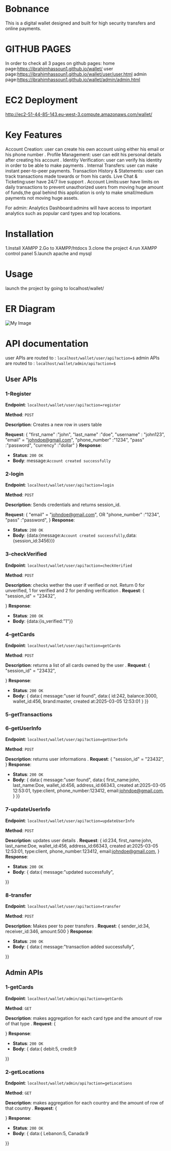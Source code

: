 # Bobnance

This is a digital wallet designed and built for high security transfers and online payments.

# GITHUB PAGES
In order to check all 3 pages on github pages:
home page:https://ibrahimhassoun1.github.io/wallet/
user page:https://ibrahimhassoun1.github.io/wallet/user/user.html
admin page:https://ibrahimhassoun1.github.io/wallet/admin/admin.html

# EC2 Deployment
http://ec2-51-44-85-143.eu-west-3.compute.amazonaws.com/wallet/

# Key Features
Account Creation: user can create his own account using either his email or his phone number .
Profile Management: user can edit his personal details after creating his account .
Identity Verification: user can verify his identity in order to be able to make payments .
Internal Transfers: user can make instant peer-to-peer payments.
Transaction History & Statements: user can track transactions made towards or from his cards.
Live Chat & Ticketing:user have 24/7 live support . 
Account Limits:user have limits on daily transactions to prevent unauthorized users from moving huge amount of funds,the goal behind this application is only to make small/medium payments not moving huge assets.

For admin:
Analytics Dashboard:admins will have access to important analytics such as popular card types and top locations.

# Installation

1.Install XAMPP
2.Go to XAMPP/htdocs
3.clone the project
4.run XAMPP control panel
5.launch apache and mysql
# Usage
launch the project by going to localhost/wallet/

# ER Diagram
![My Image](/ER.PNG)


# API documentation

user APIs are routed to :
`localhost/wallet/user/api?action=$`
admin APIs are routed to :
`localhost/wallet/admin/api?action=$`

## User APIs

### 1-Register
**Endpoint**: `localhost/wallet/user/api?action=register`

**Method**: `POST`

**Description**: Creates a new row in users table

**Request**:
{
    "first_name" :"john",
    "last_name" :"doe",
    "username" : "john123",
    "email" = "johndoe@gmail.com",
    "phone_number" :"1234",
    "pass" :"password",
    "currency" :"dollar"
}
**Response**:
- **Status**: `200 OK`
- **Body**: message:`Account created successfully`

### 2-login
**Endpoint**: `localhost/wallet/user/api?action=login`

**Method**: `POST`

**Description**: Sends credentials and returns session_id.

**Request**:
{
    "email" = "johndoe@gmail.com",
    OR
    "phone_number" :"1234",
    "pass" :"password",
}
**Response**:
- **Status**: `200 OK`
- **Body**: {data:{message:`Account created successfully`,data:{session_id:3456}}}


### 3-checkVerified
**Endpoint**: `localhost/wallet/user/api?action=checkVerified`

**Method**: `POST`

**Description**: checks wether the user if verified or not. Return 0 for unverified, 1  for verified and 2 for pending verification .
**Request**:
{
    "session_id" = "23432",
    
}
**Response**:
- **Status**: `200 OK`
- **Body**: {data:{is_verified:"1"}}

### 4-getCards
**Endpoint**: `localhost/wallet/user/api?action=getCards`

**Method**: `POST`

**Description**: returns a list of all cards owned by the user .
**Request**:
{
    "session_id" = "23432",
    
}
**Response**:
- **Status**: `200 OK`
- **Body**: {
    data:{
        message:"user id found",
        data:{
            id:242,
            balance:3000,
            wallet_id:456,
            brand:master,
            created at:2025-03-05 12:53:01
        }
}}
### 5-getTransactions
<!-- **Endpoint**: `localhost/wallet/user/api?action=getTransactions`

**Method**: `POST`

**Description**: returns a list of all transactions made by the user .
**Request**:
{
    "session_id" = "23432",
    
}
**Response**:
- **Status**: `200 OK`
- **Body**: {
    data:{
        message:"user id found",
        data:{
            id:242,
            balance:3000,
            wallet_id:456,
            brand:master,
            created at:2025-03-05 12:53:01
        }
}} -->
### 6-getUserInfo
**Endpoint**: `localhost/wallet/user/api?action=getUserInfo`

**Method**: `POST`

**Description**: returns user informations .
**Request**:
{
    "session_id" = "23432",
}
**Response**:
- **Status**: `200 OK`
- **Body**: {
    data:{
        message:"user found",
        data:{
            first_name:john,
            last_name:Doe,
            wallet_id:456,
            address_id:66343,
            created at:2025-03-05 12:53:01,
            type:client,
            phone_number:123412,
            email:johndoe@gmail.com,
        }
}}
### 7-updateUserInfo
**Endpoint**: `localhost/wallet/user/api?action=updateUserInfo`

**Method**: `POST`

**Description**: updates user details .
**Request**:
{
            id:234,
            first_name:john,
            last_name:Doe,
            wallet_id:456,
            address_id:66343,
            created at:2025-03-05 12:53:01,
            type:client,
            phone_number:123412,
            email:johndoe@gmail.com,
}
**Response**:
- **Status**: `200 OK`
- **Body**: {
    data:{
        message:"updated successfully",
        
}}
### 8-transfer
**Endpoint**: `localhost/wallet/user/api?action=transfer`

**Method**: `POST`

**Description**: Makes peer to peer transfers .
**Request**:
{
           sender_id:34,
           receiver_id:346,
           amount:500
}
**Response**:
- **Status**: `200 OK`
- **Body**: {
    data:{
        message:"transaction added successfully",
        
}}

## Admin APIs
### 1-getCards
**Endpoint**: `localhost/wallet/admin/api?action=getCards`

**Method**: `GET`

**Description**: makes aggregation for each card type and the amount of row of that type .
**Request**:
{
           
}
**Response**:
- **Status**: `200 OK`
- **Body**: {
    data:{
        debit:5,
        credit:9
        
}}
### 2-getLocations
**Endpoint**: `localhost/wallet/admin/api?action=getLocations`

**Method**: `GET`

**Description**: makes aggregation for each country and the amount of row of that country .
**Request**:
{
           
}
**Response**:
- **Status**: `200 OK`
- **Body**: {
    data:{
        Lebanon:5,
        Canada:9
        
}}





